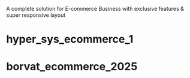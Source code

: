 A complete solution for E-commerce Business with exclusive features & super responsive layout
# hyper_sys_ecommerce_1
# borvat_ecommerce_2025
